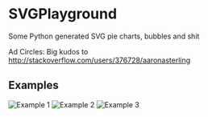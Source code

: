SVGPlayground
=============

Some Python generated SVG pie charts, bubbles and shit

Ad Circles: Big kudos to http://stackoverflow.com/users/376728/aaronasterling

Examples
--------
![Example 1](http://karms.biz/share/circle6.svg)
![Example 2](http://karms.biz/share/circle3.svg)
![Example 3](http://karms.biz/share/circle.svg)